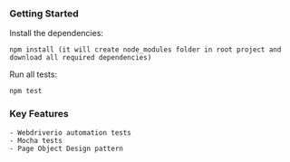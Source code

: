 ### Getting Started
Install the dependencies:
```
npm install (it will create node_modules folder in root project and download all required dependencies)
```

Run all tests:
```
npm test 
```

### Key Features
    - Webdriverio automation tests
    - Mocha tests
    - Page Object Design pattern
    


